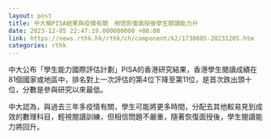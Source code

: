 ```yaml
---
layout: post
title: 中大稱PISA結果與疫情有關　相信恢復面授後學生閱讀能力升
date: 2023-12-05 22:47:19.000000000 +08:00
link: https://news.rthk.hk/rthk/ch/component/k2/1730885-20231205.htm
categories: rthk
---
```


中大公布「學生能力國際評估計劃」PISA的香港研究結果，香港學生閱讀成績在81個國家或地區中，排名對上一次評估的第4位下降至第11位，是首次跌出頭十位，分數是參與研究以來最低。

中大認為，與過去三年多疫情有關，學生可能將更多時間，分配去其他較易見到成效的數理科目，輕視閱讀訓練，但相信問題不嚴重，隨著恢復面授後，學生閱讀能力將回升。
